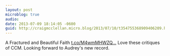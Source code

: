 ```yaml
---
layout: post
microblog: true
audio: 
date: 2013-07-09 18:14:05 -0600
guid: http://craigmcclellan.micro.blog/2013/07/10/t354755368909406209.html
---
```

A Fractured and Beautiful Faith [t.co/M4wmMHWZQ...](http://t.co/M4wmMHWZQC) Love these critiques of CCM. Looking forward to Audrey's new record.
